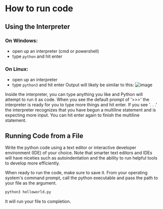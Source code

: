 # How to run code
## Using the Interpreter
### On Windows:
- open up an interpreter (cmd or powershell)
- type `python` and hit enter

### On Linux:
- open up an interpreter
- type `python3` and hit enter
Output will likely be similar to this:
![image](https://user-images.githubusercontent.com/45133114/133455803-9c3912be-0f14-420e-8f73-3fa4e4dae9bc.png)

Inside the interpreter, you can type anything you like and Python will attempt to run it as code.
When you see the default prompt of '>>>' the interpreter is ready for you to type more things and hit enter.
If you see '. . .' the interpreter recognizes that you have begun a multiline statement and is expecting more input.
You can hit enter again to finish the multiline statement.

## Running Code from a File
Write the python code using a text editor or interactive developer environment (IDE) of your choice.
Note that smarter text editors and IDEs will have niceties such as autoindentation and the ability to run helpful tools to develop more efficiently.

When ready to run the code, make sure to save it.
From your operating system's command prompt, call the python executable and pass the path to your file as the argument.
```sh
python3 helloworld.py
```
It will run your file to completion.

